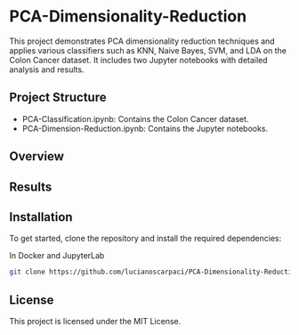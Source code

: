 # PCA-Dimensionality-Reduction
This project demonstrates PCA dimensionality reduction techniques and applies various classifiers such as KNN, Naive Bayes, SVM, and LDA on the Colon Cancer dataset. It includes two Jupyter notebooks with detailed analysis and results.

## Project Structure
- PCA-Classification.ipynb: Contains the Colon Cancer dataset.
- PCA-Dimension-Reduction.ipynb: Contains the Jupyter notebooks.

## Overview

## Results

## Installation
To get started, clone the repository and install the required dependencies:

In Docker and JupyterLab

```bash
git clone https://github.com/lucianoscarpaci/PCA-Dimensionality-Reduction.git
```

## License
This project is licensed under the MIT License.
